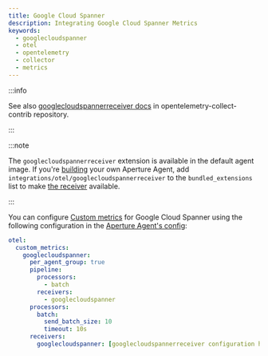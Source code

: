 ```yaml
---
title: Google Cloud Spanner
description: Integrating Google Cloud Spanner Metrics
keywords:
  - googlecloudspanner
  - otel
  - opentelemetry
  - collector
  - metrics
---
```


:::info

See also [googlecloudspannerreceiver docs][receiver] in
opentelemetry-collect-contrib repository.

:::

:::note

The `googlecloudspannerreceiver` extension is available in the default agent
image. If you're [building][build] your own Aperture Agent, add
`integrations/otel/googlecloudspannerreceiver` to the `bundled_extensions` list
to make [the receiver][receiver] available.

:::

You can configure [Custom metrics][custom-metrics] for Google Cloud Spanner
using the following configuration in the [Aperture Agent's
config][agent-config]:

```yaml
otel:
  custom_metrics:
    googlecloudspanner:
      per_agent_group: true
      pipeline:
        processors:
          - batch
        receivers:
          - googlecloudspanner
      processors:
        batch:
          send_batch_size: 10
          timeout: 10s
      receivers:
        googlecloudspanner: [googlecloudspannerreceiver configuration here]
```

[build]: /reference/aperturectl/build/agent/agent.md
[receiver]:
  https://github.com/open-telemetry/opentelemetry-collector-contrib/tree/main/receiver/googlecloudspannerreceiver
[custom-metrics]: /reference/configuration/agent.md#custom-metrics-config
[agent-config]: /reference/configuration/agent.md#agent-o-t-e-l-config
